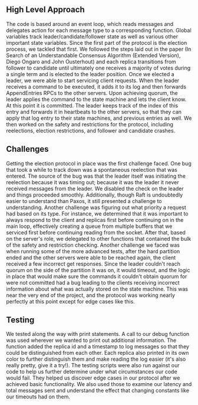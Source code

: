 ## High Level Approach
The code is based around an event loop, which reads messages and delegates action for each message type to a corresponding function. Global variables track leader/candidate/follower state as well as various other important state variables. Since the first part of the protocol is the election process, we tackled that first. We followed the steps laid out in the paper (In Search of an Understandable Consensus Algorithm (Extended Version), Diego Ongaro and John Ousterhout) and each replica transitions from follower to candidate until ultimately one receives a majority of votes during a single term and is elected to the leader position. Once we elected a leader, we were able to start servicing client requests. When the leader receives a command to be executed, it adds it to its log and then forwards AppendEntries RPCs to the other servers. Upon achieving quorum, the leader applies the command to the state machine and lets the client know. At this point it is committed. The leader keeps track of the index of this entry and forwards it in heartbeats to the other servers, so that they can apply that log entry to their state machines, and previous entries as well. We then worked on the safety and restrictions for the protocol, including reelections, election restrictions, and follower and candidate crashes. 

## Challenges 
Getting the election protocol in place was the first challenge faced. One bug that took a while to track down was a spontaneous reelection that was entered. The source of the bug was that the leader itself was initiating the reelection because it was timing out; because it was the leader it never received messages from the leader. We disabled the check on the leader and things proceeded smoothly. Additionally, though Raft is undoubtedly easier to understand than Paxos, it still presented a challenge to understanding. Another challenge was figuring out what priority a request had based on its type. For instance, we determined that it was important to always respond to the client and replicas first before continuing on in the main loop, effectively creating a queue from multiple buffers that we serviced first before continuing reading from the socket. After that, based on the server's role, we delegated to other functions that contained the bulk of the safety and restriction checking. Another challenge we faced was when running some of the more advanced tests, after the hard partition ended and the other servers were able to be reached again, the client received a few incorrect get responses. Since the leader couldn't reach quorum on the side of the partition it was on, it would timeout, and the logic in place that would make sure the commands it couldn't obtain quorum for were not committed had a bug leading to the clients receiving incorrect information about what was actually stored on the state machine. This was near the very end of the project, and the protocol was working nearly perfectly at this point except for edge cases like this. 

## Testing
We tested along the way with print statements. A call to our debug function was used wherever we wanted to print out additional information. The function added the replica id and a timestamp to log messages so that they could be distinguished from each other. Each replica also printed in its own color to further distinguish them and make reading the log easier (it's also really pretty, give it a try!). The testing scripts were also run against our code to help us further determine under what circumstances our code would fail. They helped us discover edge cases in our protocol after we achieved basic functionality. We also used those to examine our latency and total messages sent and understand the effect that changing constants like our timeouts had on them.
